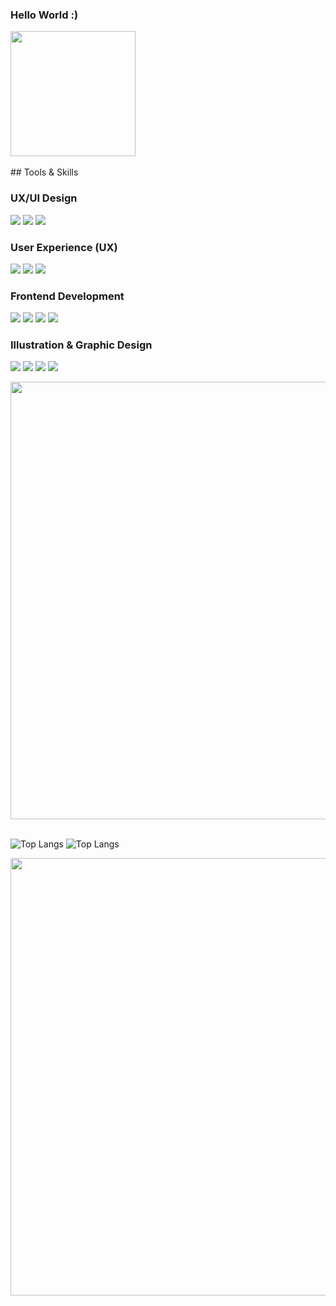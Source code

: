 ### Hello World :)

<img src="https://user-images.githubusercontent.com/74038190/212284068-b4ee9a5c-331c-4d18-9481-53dd6b9debd5.gif" width="200">
<br><br>
##  Tools & Skills

###  UX/UI Design
<p align="left">
  <img src="https://img.shields.io/badge/Figma-F24E1E?style=for-the-badge&logo=figma&logoColor=white" />
  <img src="https://img.shields.io/badge/Adobe%20XD-FF61F6?style=for-the-badge&logo=adobe-xd&logoColor=white" />
  <img src="https://img.shields.io/badge/Sketch-F7B500?style=for-the-badge&logo=sketch&logoColor=white" />
</p>

###  User Experience (UX)
<p align="left">
  <img src="https://img.shields.io/badge/User%20Research-4682B4?style=for-the-badge&logo=Google&logoColor=white" />
  <img src="https://img.shields.io/badge/User%20Journey-3D9970?style=for-the-badge&logo=Trello&logoColor=white" />
  <img src="https://img.shields.io/badge/User%20Testing-FFA500?style=for-the-badge&logo=Zoom&logoColor=white" />
</p>

###  Frontend Development
<p align="left">
  <img src="https://img.shields.io/badge/HTML5-E34F26?style=for-the-badge&logo=html5&logoColor=white" />
  <img src="https://img.shields.io/badge/CSS3-1572B6?style=for-the-badge&logo=css3&logoColor=white" />
  <img src="https://img.shields.io/badge/JavaScript-F7DF1E?style=for-the-badge&logo=javascript&logoColor=black" />
  <img src="https://img.shields.io/badge/React-61DAFB?style=for-the-badge&logo=react&logoColor=black" />
</p>

###  Illustration & Graphic Design
<p align="left">
  <img src="https://img.shields.io/badge/Adobe%20Photoshop-31A8FF?style=for-the-badge&logo=adobe-photoshop&logoColor=white" />
  <img src="https://img.shields.io/badge/Adobe%20Illustrator-FF9A00?style=for-the-badge&logo=adobe-illustrator&logoColor=white" />
  <img src="https://img.shields.io/badge/Procreate-1D1D1D?style=for-the-badge&logo=procreate&logoColor=white" />
  <img src="https://img.shields.io/badge/CorelDRAW-47A248?style=for-the-badge&logo=coreldraw&logoColor=white" />
</p>

<img src="https://user-images.githubusercontent.com/74038190/212284100-561aa473-3905-4a80-b561-0d28506553ee.gif" width="700">
<br><br>

![Top Langs](https://github-readme-stats.vercel.app/api/top-langs/?username=anuraghazra&layout=pie) ![Top Langs](https://github-readme-stats.vercel.app/api/top-langs/?username=anuraghazra&hide_progress=true) 

<img src="https://user-images.githubusercontent.com/74038190/212284100-561aa473-3905-4a80-b561-0d28506553ee.gif" width="700">
<br><br>
